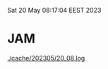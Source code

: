 Sat 20 May 08:17:04 EEST 2023
# JAM
<a href='./cache/202305/20_08.log'>./cache/202305/20_08.log</a>
